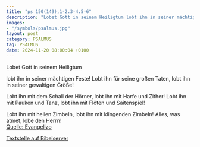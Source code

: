 ```yaml
---
title: "ps 150(149),1-2.3-4.5-6"
description: "Lobet Gott in seinem Heiligtum lobt ihn in seiner mächtigen Feste! Lobt ihn für seine großen Taten, lobt ihn in seiner gewaltigen Größe!  Lobt ihn mit dem Schall der Hörner, lobt ihn mit Harfe und Zither! Lobt ihn mit Pauken und Tanz, lobt ihn mit Flöten und Saitenspiel!  Lob...."
images:
- "/symbols/psalmus.jpg"
layout: post
category: PSALMUS
tag: PSALMUS
date: 2024-11-20 08:00:04 +0100
---
```

<!--more-->Lobet Gott in seinem Heiligtum
lobt ihn in seiner mächtigen Feste!
Lobt ihn für seine großen Taten,
lobt ihn in seiner gewaltigen Größe!

Lobt ihn mit dem Schall der Hörner,
lobt ihn mit Harfe und Zither!
Lobt ihn mit Pauken und Tanz,
lobt ihn mit Flöten und Saitenspiel!

Lobt ihn mit hellen Zimbeln,
lobt ihn mit klingenden Zimbeln!
Alles, was atmet,
lobe den Herrn!<br>
[Quelle: Evangelizo](https://evangeliumtagfuertag.org/DE/gospel)

[Textstelle auf Bibelserver](https://www.bibleserver.com/EU/ps150(149),1-2.3-4.5-6)
